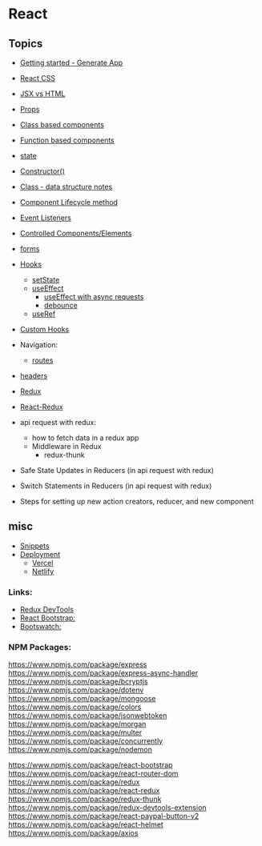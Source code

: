 # React

## Topics

- [Getting started - Generate App](https://github.com/Cwarcup/notes/blob/main/root/react/react-notes/Generating-React-Project.md) 
- [React CSS](https://github.com/Cwarcup/notes/blob/main/root/react/react-notes/JSX-vs-HTML.md#react-css)
- [JSX vs HTML](https://github.com/Cwarcup/notes/blob/main/root/react/react-notes/JSX-vs-HTML.md#what-is-jsx)
- [Props](https://github.com/Cwarcup/notes/blob/main/root/react/react-notes/props.md)
- [Class based components](https://github.com/Cwarcup/notes/blob/main/root/react/react-notes/class-based-components.md)
- [Function based components](https://github.com/Cwarcup/notes/blob/main/root/react/react-notes/functional-based-components) 
- [state](https://github.com/Cwarcup/notes/blob/main/root/react/react-notes/state.md) 
- [Constructor()](https://github.com/Cwarcup/notes/blob/main/root/react/react-notes/state.md#constructor)
- [Class - data structure notes](https://github.com/Cwarcup/notes/blob/main/root/Data-Structures/1-data-structures-overview.md#L11)
- [Component Lifecycle method](https://github.com/Cwarcup/notes/blob/main/root/react/react-notes/lifecycle-component.md#lifecycle-methods)
- [Event Listeners](https://github.com/Cwarcup/notes/blob/main/root/react/react-notes/event-listeners.md)
- [Controlled Components/Elements](https://github.com/Cwarcup/notes/blob/main/root/react/react-notes/event-listeners.md#controlled-vs-uncontrolled-components)
- [forms](https://github.com/Cwarcup/notes/blob/main/root/react/react-notes/forms.md#L62)


- [Hooks](https://github.com/Cwarcup/notes/blob/main/root/react/react-notes/hooks.md)
  - [setState](https://github.com/Cwarcup/notes/blob/main/root/react/react-notes/hooks.md#usestate)
  - [useEffect](https://github.com/Cwarcup/notes/blob/main/root/react/react-notes/hooks.md#useeffect---how-to-detect-that-a-state-has-changed)
    - [useEffect with async requests](https://github.com/Cwarcup/notes/blob/main/root/react/react-notes/hooks.md#async-with-useeffect)
    - [debounce](https://github.com/Cwarcup/notes/blob/main/root/react/react-notes/debounce.md#L45)
  - [useRef](https://github.com/Cwarcup/notes/blob/main/root/react/react-notes/useRef.md#L26)
- [Custom Hooks](https://github.com/Cwarcup/notes/blob/main/root/react/react-notes/custom-hooks.md#L142)


- Navigation: 
  - [routes](https://github.com/Cwarcup/notes/blob/main/root/react/react-notes/navigation.md#L73)
- [headers](https://github.com/Cwarcup/notes/blob/main/root/react/react-notes/headers.md#L26)


- [Redux](https://github.com/Cwarcup/notes/blob/main/root/react/react-notes/redux.md#redux)
- [React-Redux](https://github.com/Cwarcup/notes/blob/main/root/react/react-notes/react-redux.md#L74)
- api request with redux:
    - how to fetch data in a redux app
    - Middleware in Redux
      - redux-thunk
- Safe State Updates in Reducers (in api request with redux)
- Switch Statements in Reducers (in api request with redux)
- Steps for setting up new action creators, reducer, and new component



## misc

- [Snippets](https://github.com/Cwarcup/notes/blob/main/root/react/react-notes/useful-snippets.md)
- [Deployment](https://github.com/Cwarcup/notes/blob/main/root/react/react-notes/deployment.md#deployment-with-react) 
  - [Vercel](https://github.com/Cwarcup/notes/blob/main/root/react/react-notes/deployment.md#deployment-with-vercel)
  - [Netlify](https://github.com/Cwarcup/notes/blob/main/root/react/react-notes/deployment.md#deployment-with-vercel)

### Links:

- [Redux DevTools](https://chrome.google.com/webstore/detail/redux-devtools/lmhkpmbekcpmknklioeibfkpmmfibljd?hl=en)
- [React Bootstrap:](https://react-bootstrap.github.io/)
- [Bootswatch:](https://bootswatch.com/)


### NPM Packages:
https://www.npmjs.com/package/express
https://www.npmjs.com/package/express-async-handler
https://www.npmjs.com/package/bcryptjs
https://www.npmjs.com/package/dotenv
https://www.npmjs.com/package/mongoose
https://www.npmjs.com/package/colors
https://www.npmjs.com/package/jsonwebtoken
https://www.npmjs.com/package/morgan
https://www.npmjs.com/package/multer
https://www.npmjs.com/package/concurrently
https://www.npmjs.com/package/nodemon

https://www.npmjs.com/package/react-bootstrap
https://www.npmjs.com/package/react-router-dom
https://www.npmjs.com/package/redux
https://www.npmjs.com/package/react-redux
https://www.npmjs.com/package/redux-thunk
https://www.npmjs.com/package/redux-devtools-extension
https://www.npmjs.com/package/react-paypal-button-v2
https://www.npmjs.com/package/react-helmet
https://www.npmjs.com/package/axios

